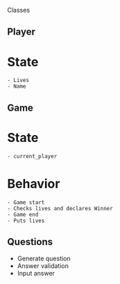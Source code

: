 Classes

## Player

# State

    - Lives
    - Name

## Game

# State

    - current_player

# Behavior

    - Game start
    - Checks lives and declares Winner
    - Game end
    - Puts lives

## Questions

- Generate question
- Answer validation
- Input answer
